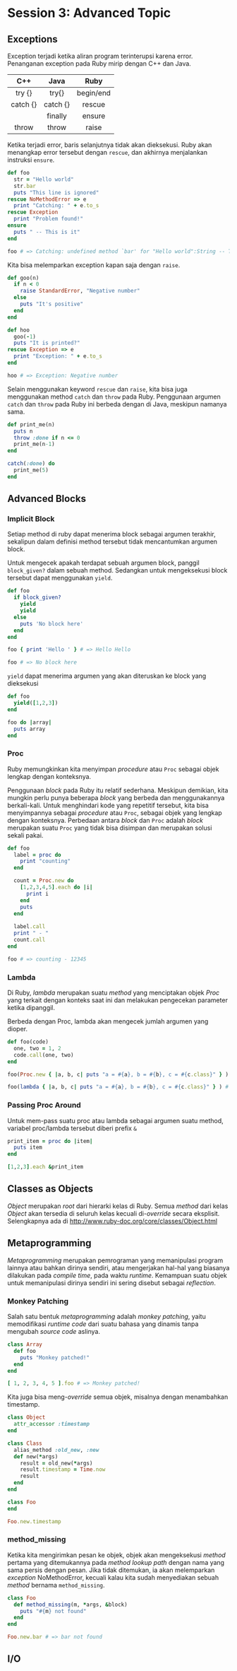 # Session 3: Advanced Topic

## Exceptions

Exception terjadi ketika aliran program terinterupsi karena error. Penanganan exception pada Ruby mirip dengan C++ dan Java.

|     C++    |     Java    |     Ruby     |
|:----------:|:-----------:|:------------:|
| try {}     | try{}       | begin/end    |
| catch {}   | catch {}    | rescue       |
|            | finally     | ensure       |
| throw      | throw       | raise        |


Ketika terjadi error, baris selanjutnya tidak akan dieksekusi. Ruby akan menangkap error tersebut dengan `rescue`, dan akhirnya menjalankan instruksi `ensure`.

```ruby
def foo
  str = "Hello world"
  str.bar
  puts "This line is ignored"
rescue NoMethodError => e
  print "Catching: " + e.to_s
rescue Exception
  print "Problem found!"
ensure
  puts " -- This is it"
end

foo # => Catching: undefined method `bar' for "Hello world":String -- This is it
```

Kita bisa melemparkan exception kapan saja dengan `raise`.

```ruby
def goo(n)
  if n < 0
    raise StandardError, "Negative number"
  else
    puts "It's positive"
  end
end

def hoo
  goo(-1)
  puts "It is printed?"
rescue Exception => e
  print "Exception: " + e.to_s
end

hoo # => Exception: Negative number
```

Selain menggunakan keyword `rescue` dan `raise`, kita bisa juga menggunakan method `catch` dan `throw` pada Ruby. Penggunaan argumen `catch` dan `throw` pada Ruby ini berbeda dengan di Java, meskipun namanya sama. 

```ruby
def print_me(n)
  puts n
  throw :done if n <= 0
  print_me(n-1)
end

catch(:done) do
  print_me(5)
end
```

## Advanced Blocks

### Implicit Block

Setiap method di ruby dapat menerima block sebagai argumen terakhir, sekalipun dalam definisi method tersebut
tidak mencantumkan argumen block.

Untuk mengecek apakah terdapat sebuah argumen block, panggil `block_given?` dalam sebuah method.
Sedangkan untuk mengeksekusi block tersebut dapat menggunakan `yield`.

```ruby
def foo
  if block_given?
    yield
    yield
  else
    puts 'No block here'
  end
end

foo { print 'Hello ' } # => Hello Hello

foo # => No block here
```

`yield` dapat menerima argumen yang akan diteruskan ke block yang dieksekusi

```ruby
def foo
  yield([1,2,3])
end

foo do |array|
  puts array
end
```

### Proc

Ruby memungkinkan kita menyimpan *procedure* atau `Proc` sebagai objek lengkap dengan konteksnya.

Penggunaan *block* pada Ruby itu relatif sederhana. Meskipun demikian, kita mungkin perlu punya beberapa *block* yang berbeda dan menggunakannya berkali-kali. Untuk menghindari kode yang repetitif tersebut, kita bisa menyimpannya sebagai *procedure* atau `Proc`, sebagai objek yang lengkap dengan konteksnya. Perbedaan antara *block* dan `Proc` adalah *block* merupakan suatu `Proc` yang tidak bisa disimpan dan merupakan solusi sekali pakai. 

```ruby
def foo
  label = proc do
    print "counting"
  end

  count = Proc.new do
    [1,2,3,4,5].each do |i| 
      print i 
    end
    puts
  end
  
  label.call
  print " - " 
  count.call
end

foo # => counting - 12345
```


### Lambda

Di Ruby, *lambda* merupakan suatu *method* yang menciptakan objek *Proc* yang terkait dengan konteks saat ini dan melakukan pengecekan parameter ketika dipanggil.

Berbeda dengan Proc, lambda akan mengecek jumlah argumen yang dioper. 

```ruby
def foo(code)
  one, two = 1, 2
  code.call(one, two)
end

foo(Proc.new { |a, b, c| puts "a = #{a}, b = #{b}, c = #{c.class}" } ) # => a = 1, b = 2, c = NilClass

foo(lambda { |a, b, c| puts "a = #{a}, b = #{b}, c = #{c.class}" } ) # => ArgumentError: wrong number of arguments (2 for 3)
```
### Passing Proc Around

Untuk mem-pass suatu proc atau lambda sebagai argumen suatu method, variabel proc/lambda tersebut diberi prefix `&`

```ruby
print_item = proc do |item|
  puts item
end

[1,2,3].each &print_item
```


## Classes as Objects

*Object* merupakan *root* dari hierarki kelas di Ruby. Semua *method* dari kelas *Object* akan tersedia di seluruh kelas kecuali di-*override* secara eksplisit. Selengkapnya ada di http://www.ruby-doc.org/core/classes/Object.html


## Metaprogramming

*Metaprogramming* merupakan pemrograman yang memanipulasi program lainnya atau bahkan dirinya sendiri, atau mengerjakan hal-hal yang biasanya dilakukan pada *compile time*, pada waktu *runtime*. Kemampuan suatu objek untuk memanipulasi dirinya sendiri ini sering disebut sebagai *reflection*.

### Monkey Patching

Salah satu bentuk *metaprogramming* adalah *monkey patching*, yaitu memodifikasi *runtime code* dari suatu bahasa yang dinamis tanpa mengubah *source code* aslinya. 

```ruby
class Array
  def foo
    puts "Monkey patched!"
  end
end

[ 1, 2, 3, 4, 5 ].foo # => Monkey patched!
```

Kita juga bisa meng-*override* semua objek, misalnya dengan menambahkan timestamp.

```ruby
class Object
  attr_accessor :timestamp
end

class Class
  alias_method :old_new, :new
  def new(*args)
    result = old_new(*args)
    result.timestamp = Time.now
    result
  end
end

class Foo
end

Foo.new.timestamp
```

### method_missing

Ketika kita mengirimkan pesan ke objek, objek akan mengeksekusi *method* pertama yang ditemukannya pada *method lookup path* dengan nama yang sama persis dengan pesan. Jika tidak ditemukan, ia akan melemparkan *exception* NoMethodError, kecuali kalau kita sudah menyediakan sebuah *method* bernama `method_missing`.

```ruby
class Foo
  def method_missing(m, *args, &block)  
    puts "#{m} not found"  
  end  
end

Foo.new.bar # => bar not found
```

## I/O